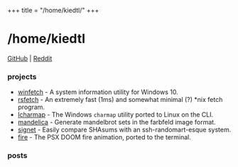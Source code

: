 +++
title = "/home/kiedtl/"
+++

# /home/kiedtl

[GitHub](https://github.com/kiedtl) | [Reddit](https://old.reddit.com/u/kiedtl)

### projects

- [winfetch](https://github.com/lptstr/winfetch) - A system information utility for Windows 10.
- [rsfetch](/projects/rsfetch/) - An extremely fast (1ms) and somewhat minimal (?) *nix fetch program.
- [lcharmap](https://github.com/lptstr/lcharmap) - The Windows `charmap` utility ported to Linux on the CLI.
- [mandelica](https://github.com/lptstr/mandelica) - Generate mandelbrot sets in the farbfeld image format.
- [signet](https://github.com/lpstr/signet) - Easily compare SHAsums with an ssh-randomart-esque system.
- [fire](https://github.com/lptstr/fire) - The PSX DOOM fire animation, ported to the terminal.

### posts
